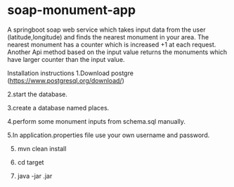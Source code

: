# soap-monument-app
A springboot soap web service which takes input data from the user (latitude,longitude) and finds the nearest monument in your area. 
The nearest monument has a counter which is increased +1 at each request.
Another Api method based on the input value returns the monuments which have larger counter than the input value. 

Installation instructions
1.Download postgre (https://www.postgresql.org/download/)

2.start the database.

3.create a database named places.

4.perform some monument inputs from schema.sql manually.

5.In application.properties file use your own username and password.

5. mvn clean install

6. cd target

7. java -jar <yourfilename>.jar 
 



